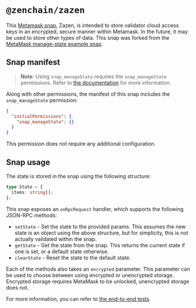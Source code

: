# `@zenchain/zazen`

This [Metamask snap](https://metamask.io/snaps/), Zazen, is intended to store validator cloud access keys in an encrypted, secure manner within Metamask. In the future, it may be used to store other types of data. This snap was forked from the [MetaMask manage-state example snap](https://github.com/MetaMask/snaps/tree/main/packages/examples/packages/manage-state).

## Snap manifest

> **Note**: Using `snap_manageState` requires the `snap_manageState` permissions. Refer to [the documentation](https://docs.metamask.io/snaps/reference/rpc-api/#snap_managestate) for more information.

Along with other permissions, the manifest of this snap includes the `snap_manageState` permission:

```json
{
  "initialPermissions": {
    "snap_manageState": {}
  }
}
```

This permission does not require any additional configuration.

## Snap usage

The state is stored in the snap using the following structure:

```ts
type State = {
  items: string[];
};
```

This snap exposes an `onRpcRequest` handler, which supports the following JSON-RPC methods:

- `setState` - Set the state to the provided params. This assumes the new state is an object using the above structure, but for simplicity, this is not actually validated within the snap.
- `getState` - Get the state from the snap. This returns the current state if one is set, or a default state otherwise.
- `clearState` - Reset the state to the default state.

Each of the methods also takes an `encrypted` parameter. This parameter can be used to choose between using encrypted or unencrypted storage. Encrypted storage requires MetaMask to be unlocked, unencrypted storage does not.

For more information, you can refer to [the end-to-end tests](./src/index.test.ts).
